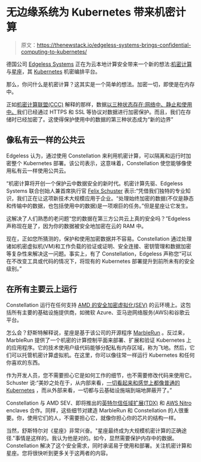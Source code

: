 # 无边缘系统为 Kubernetes 带来机密计算

> 原文：<https://thenewstack.io/edgeless-systems-brings-confidential-computing-to-kubernetes/>

德国公司 [Edgeless Systems](https://www.edgeless.systems/) 正在为云本地计算安全带来一个新的想法:[机密计算](https://thenewstack.io/confidential-computing-is-transforming-data-encryption-in-healthcare-finance/)与[星座](https://f.hubspotusercontent-eu1.net/hubfs/25442395/Constellation%20Solution%20Brief.pdf)，其 [Kubernetes](https://kubernetes.io/) 机密编排平台。

那么，你问什么是机密计算？这其实是一个简单的想法。加密一切，即使是在内存中。

正如[机密计算联盟(CCC)](https://confidentialcomputing.io/wp-content/uploads/sites/85/2019/12/CCC_Overview.pdf) 解释的那样，数据[以三种状态存在:网络中、静止和使用中。](https://confidentialcomputing.io/wp-content/uploads/sites/85/2022/01/CCC-A-Technical-Analysis-of-Confidential-Computing-v1.2.pdf)我们已经通过 HTTPS 和 SSL 等协议对数据进行加密保护。而且，我们在存储时已经加密了。这使得保护使用中的数据的第三种状态成为“新的边界”

## 像私有云一样的公共云

Edgeless 认为，通过使用 Constellation 来利用机密计算，可以隔离和运行时加密整个 Kubernetes 部署。该公司表示，这意味着，Constellation 使您能够像使用私有云一样使用公共云。

“机密计算将开创一个保护云中数据安全的新时代。机密计算先驱、Edgeless Systems 联合创始人兼首席执行官 [Felix Schuster](https://www.linkedin.com/in/felixschuster/?originalSubdomain=de) 表示:“凭借我们独特的专业知识，我们正在让这项新技术大规模应用于企业。“处理始终加密的数据(不仅是静态和传输中的数据，也包括使用中的数据)是一项艰巨的任务。”但是星座让它发生。

这解决了人们熟悉的老问题“您的数据在第三方公共云上真的安全吗？”Edgeless 声称现在是了，因为你的数据被安全地加密在云的 RAM 中。

现在，正如您所猜测的，保护和使用加密数据并不容易。Constellation 通过处理诸如机密虚拟机(VM)和工作负载的验证或证明、安全连接、密钥管理和数据加密等复杂性来解决这一问题。事实上，有了 Constellation，Edgeless 声称您“可以在不改变工具或代码的情况下，将现有的 Kubernetes 部署提升到前所未有的安全级别。”

## 在所有主要云上运行

Constellation 运行在任何支持 [AMD 的安全加密虚拟化(SEV)](https://developer.amd.com/sev/) 的云环境上。这包括所有主要的基础设施提供商，如微软 Azure、亚马逊网络服务(AWS)和谷歌云平台。

怎么会？舒斯特解释说，星座是基于该公司的开源程序 [MarbleRun](https://marblerun.sh/) 。反过来，MarbleRun 提供了一个机密的计算控制平面来部署、扩展和验证 Kubernetes 上的应用程序。它的技术使用户级代码能够分配私有内存区域，称为飞地。然后，它们可以托管机密计算虚拟机。在这里，你可以像往常一样运行 Kubernetes 和任何你喜欢的东西。

作为开发人员，您不需要担心它是如何工作的细节，也不需要修改代码来使用它。Schuster 说:“美妙之处在于，从内部来看，[一切看起来和感觉上都像普通的 Kubernetes](https://blog.edgeless.systems/founders-story-my-journey-towards-building-a-confidential-cloud-13846caccf4d) ，而从外部来看，一切都与云基础设施端到端地屏蔽开了。”

Constellation 与 AMD SEV、即将推出的[英特尔信任域扩展(TDX)](https://www.intel.com/content/www/us/en/developer/articles/technical/intel-trust-domain-extensions.html) 和 [AWS Nitro](https://aws.amazon.com/ec2/nitro/) enclaves 合作。同样，这些细节对建造 MarbleRun 和 Constellation 的人很重要。你，使用它们的人，不需要担心它，就像你担心你的芯片的结构一样。

当然，舒斯特尔对《星座》非常兴奋。"星座最终成为大规模机密计算的正确途径."事情是这样的。我认为他是对的。如今，显然需要保护内存中的数据。Constellation 解决了这个安全需求，同时承诺易于使用和部署。关注机密计算和星座。您将很快听到更多关于这两者的内容。

<svg xmlns:xlink="http://www.w3.org/1999/xlink" viewBox="0 0 68 31" version="1.1"><title>Group</title> <desc>Created with Sketch.</desc></svg>
